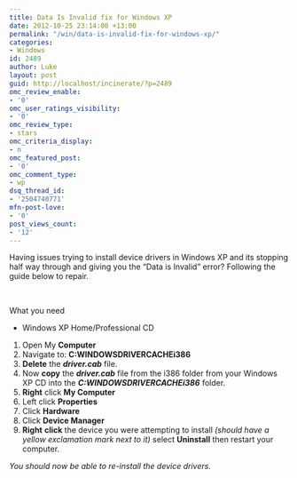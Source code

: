 ```yaml
---
title: Data Is Invalid fix for Windows XP
date: 2012-10-25 23:14:08 +13:00
permalink: "/win/data-is-invalid-fix-for-windows-xp/"
categories:
- Windows
id: 2489
author: Luke
layout: post
guid: http://localhost/incinerate/?p=2489
omc_review_enable:
- '0'
omc_user_ratings_visibility:
- '0'
omc_review_type:
- stars
omc_criteria_display:
- n
omc_featured_post:
- '0'
omc_comment_type:
- wp
dsq_thread_id:
- '2504740771'
mfn-post-love:
- '0'
post_views_count:
- '12'
---
```


Having issues trying to install device drivers in Windows XP and its stopping half way through and giving you the “Data is Invalid” error? Following the guide below to repair.

&nbsp;

What you need

  * Windows XP Home/Professional CD

  1. Open My **Computer**
  2. Navigate to: **C:WINDOWSDRIVERCACHEi386**
  3. **Delete** the **_driver.cab_** file.
  4. Now **copy** the **_driver.cab_** file from the i386 folder from your Windows XP CD into the **_C:WINDOWSDRIVERCACHEi386_** folder.
  5. **Right** click **My Computer**
  6. Left click **Properties**
  7. Click **Hardware**
  8. Click **Device Manager**
  9. **Right** **click** the device you were attempting to install _(should have a yellow exclamation mark next to it)_ select **Uninstall** then restart your computer.

_You should now be able to re-install the device drivers._